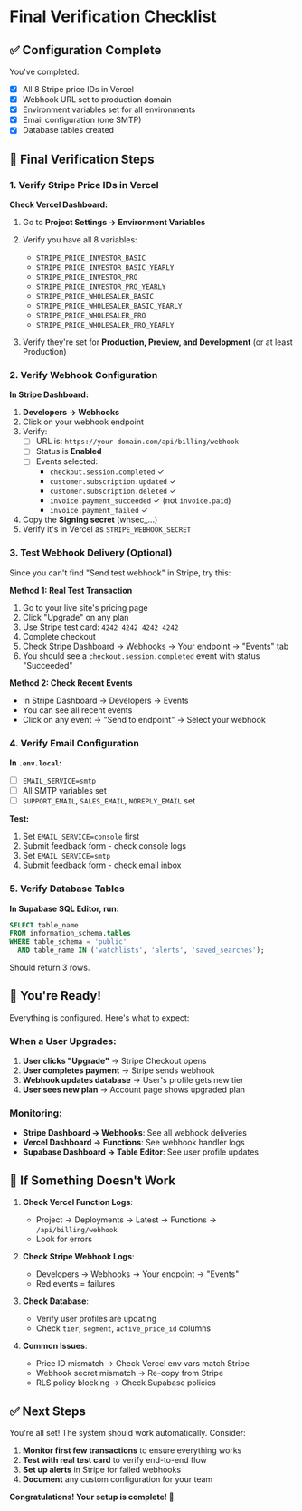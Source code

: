 # Final Verification Checklist

## ✅ Configuration Complete

You've completed:
- [x] All 8 Stripe price IDs in Vercel
- [x] Webhook URL set to production domain
- [x] Environment variables set for all environments
- [x] Email configuration (one SMTP)
- [x] Database tables created

## 🎯 Final Verification Steps

### 1. Verify Stripe Price IDs in Vercel

**Check Vercel Dashboard:**
1. Go to **Project Settings → Environment Variables**
2. Verify you have all 8 variables:
   - `STRIPE_PRICE_INVESTOR_BASIC`
   - `STRIPE_PRICE_INVESTOR_BASIC_YEARLY`
   - `STRIPE_PRICE_INVESTOR_PRO`
   - `STRIPE_PRICE_INVESTOR_PRO_YEARLY`
   - `STRIPE_PRICE_WHOLESALER_BASIC`
   - `STRIPE_PRICE_WHOLESALER_BASIC_YEARLY`
   - `STRIPE_PRICE_WHOLESALER_PRO`
   - `STRIPE_PRICE_WHOLESALER_PRO_YEARLY`

3. Verify they're set for **Production, Preview, and Development** (or at least Production)

### 2. Verify Webhook Configuration

**In Stripe Dashboard:**
1. **Developers → Webhooks**
2. Click on your webhook endpoint
3. Verify:
   - [ ] URL is: `https://your-domain.com/api/billing/webhook`
   - [ ] Status is **Enabled**
   - [ ] Events selected:
     - `checkout.session.completed` ✓
     - `customer.subscription.updated` ✓
     - `customer.subscription.deleted` ✓
     - `invoice.payment_succeeded` ✓ (not `invoice.paid`)
     - `invoice.payment_failed` ✓

4. Copy the **Signing secret** (whsec_...)
5. Verify it's in Vercel as `STRIPE_WEBHOOK_SECRET`

### 3. Test Webhook Delivery (Optional)

Since you can't find "Send test webhook" in Stripe, try this:

**Method 1: Real Test Transaction**
1. Go to your live site's pricing page
2. Click "Upgrade" on any plan
3. Use Stripe test card: `4242 4242 4242 4242`
4. Complete checkout
5. Check Stripe Dashboard → Webhooks → Your endpoint → "Events" tab
6. You should see a `checkout.session.completed` event with status "Succeeded"

**Method 2: Check Recent Events**
- In Stripe Dashboard → Developers → Events
- You can see all recent events
- Click on any event → "Send to endpoint" → Select your webhook

### 4. Verify Email Configuration

**In `.env.local`:**
- [ ] `EMAIL_SERVICE=smtp`
- [ ] All SMTP variables set
- [ ] `SUPPORT_EMAIL`, `SALES_EMAIL`, `NOREPLY_EMAIL` set

**Test:**
1. Set `EMAIL_SERVICE=console` first
2. Submit feedback form - check console logs
3. Set `EMAIL_SERVICE=smtp`
4. Submit feedback form - check email inbox

### 5. Verify Database Tables

**In Supabase SQL Editor, run:**
```sql
SELECT table_name 
FROM information_schema.tables 
WHERE table_schema = 'public' 
  AND table_name IN ('watchlists', 'alerts', 'saved_searches');
```

Should return 3 rows.

## 🚀 You're Ready!

Everything is configured. Here's what to expect:

### When a User Upgrades:

1. **User clicks "Upgrade"** → Stripe Checkout opens
2. **User completes payment** → Stripe sends webhook
3. **Webhook updates database** → User's profile gets new tier
4. **User sees new plan** → Account page shows upgraded plan

### Monitoring:

- **Stripe Dashboard → Webhooks**: See all webhook deliveries
- **Vercel Dashboard → Functions**: See webhook handler logs
- **Supabase Dashboard → Table Editor**: See user profile updates

## 🐛 If Something Doesn't Work

1. **Check Vercel Function Logs**:
   - Project → Deployments → Latest → Functions → `/api/billing/webhook`
   - Look for errors

2. **Check Stripe Webhook Logs**:
   - Developers → Webhooks → Your endpoint → "Events"
   - Red events = failures

3. **Check Database**:
   - Verify user profiles are updating
   - Check `tier`, `segment`, `active_price_id` columns

4. **Common Issues**:
   - Price ID mismatch → Check Vercel env vars match Stripe
   - Webhook secret mismatch → Re-copy from Stripe
   - RLS policy blocking → Check Supabase policies

## ✅ Next Steps

You're all set! The system should work automatically. Consider:

1. **Monitor first few transactions** to ensure everything works
2. **Test with real test card** to verify end-to-end flow
3. **Set up alerts** in Stripe for failed webhooks
4. **Document** any custom configuration for your team

**Congratulations! Your setup is complete! 🎉**

